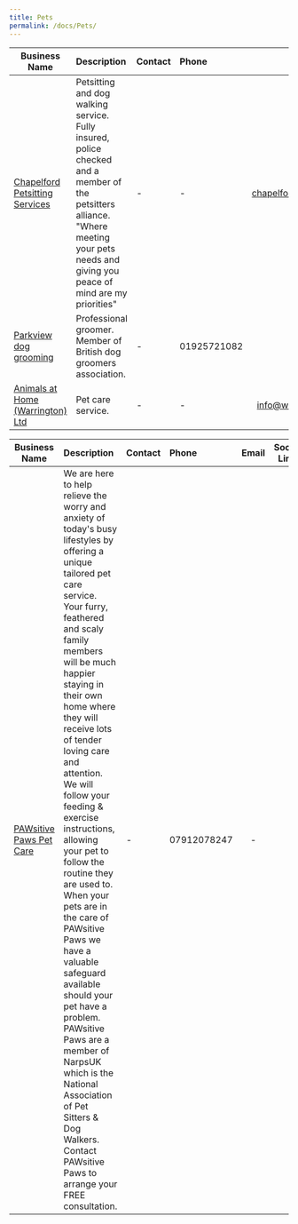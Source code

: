 ```yaml
---
title: Pets
permalink: /docs/Pets/
---
```


| Business Name | Description               | Contact        | Phone  | Email       | Social Link |
| ------------- |:--------------------------| :------------ | :----- | :----------:| :-------: |
|[Chapelford Petsitting Services](http://www.chapelfordpetsittingservices.co.uk/)| Petsitting and dog walking service. Fully insured, police checked and a member of the petsitters alliance. "Where meeting your pets needs and giving you peace of mind are my priorities" | - | - | [chapelfordpetsittingservices@gmail.com](mailto:chapelfordpetsittingservices@gmail.com)|[<i class="fa fa-facebook"/>](https://www.facebook.com/pages/Chapelford-Pet-Sitting-Services/172412056163691)|
|[Parkview dog grooming](http://www.parkviewgrooming.co.uk/)|Professional groomer. Member of British dog groomers association.|-|01925721082|-|-|
|[Animals at Home (Warrington) Ltd](http://www.animalsathome.co.uk/warrington)|Pet care service.|-|-|[info@warrington.animalsathome.co.uk](mailto:info@warrington.animalsathome.co.uk)|-|

| Business Name | Description               | Contact        | Phone  | Email       | Social Link |
| ------------- |:--------------------------| :------------ | :----- | :----------:| :-------: |
|[PAWsitive Paws Pet Care](http://pawsitivepawspetcare.co.uk)| We are here to help relieve the worry and anxiety of today's busy lifestyles by offering a unique tailored pet care service. Your furry, feathered and scaly family members will be much happier staying in their own home where they will receive lots of tender loving care and attention. We will follow your feeding & exercise instructions, allowing your pet to follow the routine they are used to. When your pets are in the care of PAWsitive Paws we have a valuable safeguard available should your pet have a problem. PAWsitive Paws are a member of NarpsUK which is the National Association of Pet Sitters & Dog Walkers. Contact PAWsitive Paws to arrange your FREE consultation.| - | 07912078247 | - | [<i class="fa fa-facebook"/>](http://www.facebook.com/PAWsitivePawsPetCare) |

